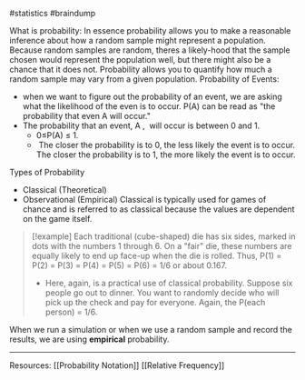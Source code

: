 #statistics #braindump 

What is probability: 
	In essence probability allows you to make a reasonable inference about how a random sample might represent a population. Because random samples are random, theres a likely-hood that the sample chosen would represent the population well, but there might also be a chance that it does not. Probability allows you to quantify how much a random sample may vary from a given population.
Probability of Events:
- when we want to figure out the probability of an event, we are asking what the likelihood of the even is to occur. P(A) can be read as "the probability that even A will occur."
- The probability that an event, A ,  will occur is between 0 and 1. 
	- 0≤P(A) ≤ 1.
	-  The closer the probability is to 0, the less likely the event is to occur. The closer the probability is to 1, the more likely the event is to occur.

Types of Probability 
- Classical (Theoretical)
- Observational (Empirical)
Classical is typically used for games of chance and is referred to as classical because the values are dependent on the game itself.

> [!example]
> Each traditional (cube-shaped) die has six sides, marked in dots with the numbers 1 through 6. On a "fair" die, these numbers are equally likely to end up face-up when the die is rolled. Thus, P(1) = P(2) = P(3) = P(4) = P(5) = P(6) = 1/6 or about 0.167.
> - Here, again, is a practical use of classical probability. Suppose six people go out to dinner. You want to randomly decide who will pick up the check and pay for everyone. Again, the P(each person) = 1/6.

When we run a simulation or when we use a random sample and record the results, we are using **empirical** probability.

---
Resources:
[[Probability Notation]]
[[Relative Frequency]]